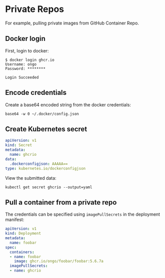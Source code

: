 # Private Repos

For example, pulling private images from GitHub Container Repo. 

## Docker login

First, login to docker: 

```
$ docker login ghcr.io
Username: ongo 
Password: ********

Login Succeeded
```

## Encode credentials

Create a base64 encoded string from the docker credentials: 

    base64 -w 0 ~/.docker/config.json


## Create Kubernetes secret

```yaml
apiVersion: v1
kind: Secret
metadata:
  name: ghcrio
data:
  .dockerconfigjson: AAAAA==
type: kubernetes.io/dockerconfigjson
```

View the submitted data: 

    kubectl get secret ghcrio --output=yaml

## Pull a container from a private repo

The credentials can be specified using `imagePullSecrets` in the deployment manifest: 

```yaml
apiVersion: v1
kind: Deployment
metadata:
  name: foobar
spec:
  containers:
  - name: foobar
    image: ghcr.io/ongo/foobar/foobar:5.6.7a
  imagePullSecrets:
  - name: ghcrio
```
